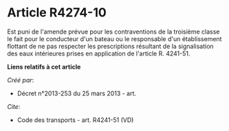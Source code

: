 # Article R4274-10

Est puni de l'amende prévue pour les contraventions de la troisième classe le fait pour le conducteur d'un bateau ou le
responsable d'un établissement flottant de ne pas respecter les prescriptions résultant de la signalisation des eaux
intérieures prises en application de l'article R. 4241-51.

**Liens relatifs à cet article**

_Créé par_:

  - Décret n°2013-253 du 25 mars 2013 - art.

_Cite_:

  - Code des transports - art. R4241-51 (VD)
